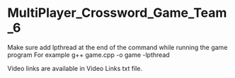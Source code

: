 # MultiPlayer_Crossword_Game_Team_6
Make sure add lpthread at the end of the command while running the game program
For example g++ game.cpp -o game -lpthread 

Video links are available in Video Links txt file.
